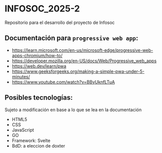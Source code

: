 # INFOSOC_2025-2
Repositorio para el desarrollo del proyecto de Infosoc

## Documentación para `progressive web app`:
* https://learn.microsoft.com/en-us/microsoft-edge/progressive-web-apps-chromium/how-to/
* https://developer.mozilla.org/en-US/docs/Web/Progressive_web_apps
* https://web.dev/learn/pwa
* https://www.geeksforgeeks.org/making-a-simple-pwa-under-5-minutes/
* https://www.youtube.com/watch?v=BByUknfLTuA

## Posibles tecnologías:
Sujeto a modificación en base a lo que se lea en la documentación

* HTML5
* CSS
* JavaScript
* GO
* Framework: Svelte
* BdD: a eleccion de doxter
